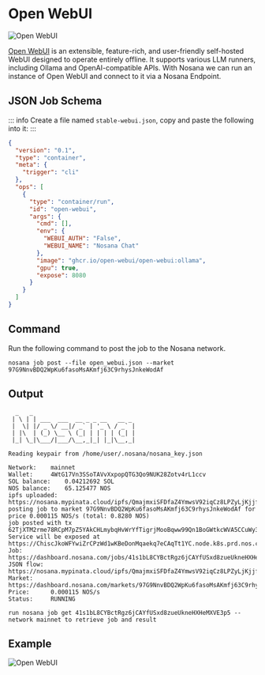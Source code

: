 # Open WebUI

![Open WebUI](./openwebui.gif)

[Open WebUI](https://github.com/open-webui/open-webui) is an extensible, feature-rich, and user-friendly self-hosted WebUI designed to operate entirely offline.
It supports various LLM runners, including Ollama and OpenAI-compatible APIs.
With Nosana we can run an instance of Open WebUI and connect to it via a Nosana Endpoint.

## JSON Job Schema

::: info
Create a file named `stable-webui.json`, copy and paste the following into it:
:::

```json
{
  "version": "0.1",
  "type": "container",
  "meta": {
    "trigger": "cli"
  },
  "ops": [
    {
      "type": "container/run",
      "id": "open-webui",
      "args": {
        "cmd": [],
        "env": {
          "WEBUI_AUTH": "False",
          "WEBUI_NAME": "Nosana Chat"
        },
        "image": "ghcr.io/open-webui/open-webui:ollama",
        "gpu": true,
        "expose": 8080
      }
    }
  ]
}
```

## Command

Run the following command to post the job to the Nosana network.

```sh:no-line-numbers
nosana job post --file open_webui.json --market 97G9NnvBDQ2WpKu6fasoMsAKmfj63C9rhysJnkeWodAf
```

## Output

```sh:no-line-numbers
  _   _
 | \ | | ___  ___  __ _ _ __   __ _
 |  \| |/ _ \/ __|/ _` | '_ \ / _` |
 | |\  | (_) \__ \ (_| | | | | (_| |
 |_| \_|\___/|___/\__,_|_| |_|\__,_|

Reading keypair from /home/user/.nosana/nosana_key.json

Network:	mainnet
Wallet:		4WtG17Vn3SSoTAVvXxpopQTG3Qo9NUK28Zotv4rL1ccv
SOL balance:	0.04212692 SOL
NOS balance:	65.125477 NOS
ipfs uploaded:	https://nosana.mypinata.cloud/ipfs/QmajmxiSFDfaZ4YmwsV92iqCz8LPZyLjKjjfqJ6m7kgWjw
posting job to market 97G9NnvBDQ2WpKu6fasoMsAKmfj63C9rhysJnkeWodAf for price 0.000115 NOS/s (total: 0.8280 NOS)
job posted with tx 62TjXTM2rme78RCpM7pZ5YAkCHLmybqHvWrYfTigrjMooBqww99Qn1BoGWtkcWVA5CCuWy3H2PgANWr7PaqsWBtg!
Service will be exposed at https://ChiscJkoWFYwiZrCPzWd1wKBeDonMqaekq7eCAqTt1YC.node.k8s.prd.nos.ci
Job:		https://dashboard.nosana.com/jobs/41s1bL8CYBctRgz6jCAYfUSxd8zueUkneHXHeMXVE3p5
JSON flow:	https://nosana.mypinata.cloud/ipfs/QmajmxiSFDfaZ4YmwsV92iqCz8LPZyLjKjjfqJ6m7kgWjw
Market:		https://dashboard.nosana.com/markets/97G9NnvBDQ2WpKu6fasoMsAKmfj63C9rhysJnkeWodAf
Price:		0.000115 NOS/s
Status:		RUNNING

run nosana job get 41s1bL8CYBctRgz6jCAYfUSxd8zueUkneHXHeMXVE3p5 --network mainnet to retrieve job and result
```

## Example

![Open WebUI](./open_webui.png)
